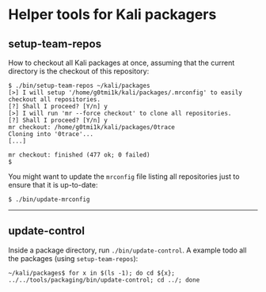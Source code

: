 # Helper tools for Kali packagers


## setup-team-repos
How to checkout all Kali packages at once, assuming that the current
directory is the checkout of this repository:

```
$ ./bin/setup-team-repos ~/kali/packages
[>] I will setup '/home/g0tmi1k/kali/packages/.mrconfig' to easily checkout all repositories.
[?] Shall I proceed? [Y/n] y
[>] I will run 'mr --force checkout' to clone all repositories.
[?] Shall I proceed? [Y/n] y
mr checkout: /home/g0tmi1k/kali/packages/0trace
Cloning into '0trace'...
[...]

mr checkout: finished (477 ok; 0 failed)
$
```

You might want to update the `mrconfig` file listing all repositories
just to ensure that it is up-to-date:

```
$ ./bin/update-mrconfig
```

- - -

## update-control

Inside a package directory, run `./bin/update-control`.
A example todo all the packages (using `setup-team-repos`):

```
~/kali/packages$ for x in $(ls -1); do cd ${x}; ../../tools/packaging/bin/update-control; cd ../; done
```
